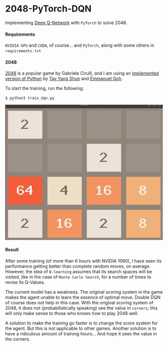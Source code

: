 # 2048-PyTorch-DQN

Implementing [Deep Q-Network](https://deepmind.com/research/dqn/) with `PyTorch` to solve 2048. 

#### Requirements
`NVIDIA GPU` and `CUDA`, of course...  and `PyTorch`, along with some others in `requirements.txt`


#### 2048

[2048](https://github.com/gabrielecirulli/2048) is a popular game by Gabriele Cirulli, 
and I am using an [implemented version of Python](https://github.com/yangshun/2048-python) by [Tay Yang Shun](http://github.com/yangshun)
and [Emmanuel Goh](http://github.com/emman27).

To start the training, run the following:
    
    $ python3 train_dqn.py

![screenshot](img/2048.gif)


#### Result

After some training (of more than 6 hours with NVIDIA 1060), 
I have seen its performance getting better than complete random moves, on average.
However, the idea of `Q-learning` assumes that its search spaces will be visited,
like in the case of `Monte Carlo Search`, for a number of times to revise its Q-Values.

The current model has a weakness. The original scoring system in the game 
makes the agent unable to learn the essence of optimal move. Double DQN of course does not
help in this case. With the original scoring system of 2048,
it does not (probabilistically speaking) see the value in `corners`; this will only make
sense to those who knows how to play 2048 well.
 
A solution to make the training go faster is to change the score system for the agent.
But this is not applicable to other games.
Another solution is to have a ridiculous amount of training hours... And hope it sees the
value in the corners.

